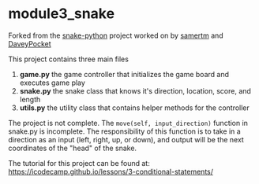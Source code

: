 # module3_snake

Forked from the [snake-python](https://github.com/samertm/snake-python/graphs/contributors) project worked on by [samertm](https://github.com/samertm) and [DaveyPocket](https://github.com/DaveyPocket) 


This project contains three main files
  1. __game.py__ the game controller that initializes the game board and executes game play
  2. __snake.py__ the snake class that knows it's direction, location, score, and length
  3. __utils.py__ the utility class that contains helper methods for the controller
  
The project is not complete. The `move(self, input_direction)` function in snake.py is incomplete. The responsibility of this function is to take in a direction as an input (left, right, up, or down), and output will be the next coordinates of the "head" of the snake.

The tutorial for this project can be found at: https://icodecamp.github.io/lessons/3-conditional-statements/
